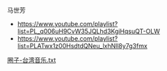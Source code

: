

马世芳
- https://www.youtube.com/playlist?list=PL_q006uH9CvW35JQLhd3KgiHqsuQT-OLW
- https://www.youtube.com/playlist?list=PLATwx1z00HsdtdQNeu_lxhNll8y7g3fmx

[圈子-台湾音乐.txt](https://github.com/7900ms/notinternet_deserted/blob/master/small/圈子-台湾音乐.txt)


